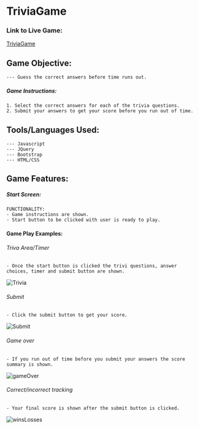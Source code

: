 # TriviaGame

### Link to Live Game:
[TriviaGame](https://stacyholtz6.github.io/TriviaGame/)

## Game Objective:
```
--- Guess the correct answers before time runs out. 
```

##### Game Instructions:
```
1. Select the correct answers for each of the trivia questions.
2. Submit your answers to get your score before you run out of time.

```

## Tools/Languages Used:
```
--- Javascript
--- JQuery
--- Bootstrap
--- HTML/CSS
```
## Game Features:

##### Start Screen:
```
FUNCTIONALITY:
- Game instructions are shown.
- Start button to be clicked with user is ready to play.
```
#### Game Play Examples:

###### Triva Area/Timer
```
- Once the start button is clicked the trivi questions, answer choices, timer and submit button are shown. 
```
![Trivia]()

###### Submit
```
- Click the submit button to get your score.

```
![Submit]()

###### Game over 
```
- If you run out of time before you submit your answers the score summary is shown.
```
![gameOver]()

###### Correct/incorrect tracking
```
- Your final score is shown after the submit button is clicked.  
```
![winsLosses]()